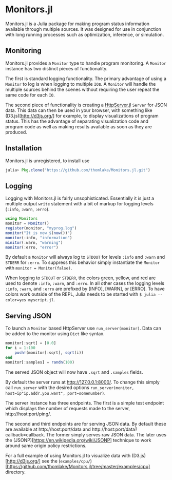 # Monitors.jl
Monitors.jl is a Julia package for making program status information available through multiple sources.
It was designed for use in conjunction with long running processes such as optimization, inference, or simulation.

## Monitoring
Monitors.jl provides a `Monitor` type to handle program monitoring.
A `Monitor` instance has two distinct pieces of functionality.

The first is standard logging functionality. The primary advantage of
using a `Monitor` to log is when logging to multiple `IO`s. A `Monitor` will
handle the multiple sources behind the scenes without requiring the user
repeat the same code for each `IO`.

The second piece of functionality is creating a
[HttpServer.jl](https://github.com/JuliaWeb/HttpServer.jl) `Server` for JSON data.
This data can then be used in your browser, with something like (D3.js)[http://d3js.org/] for example,
to display visualizations of program status. This has the advantage of separating
visualization code and program code as well as making results available as soon as they
are produced.

## Installation
Monitors.jl is unregistered, to install use
```julia
julia> Pkg.clone("https://github.com/thomlake/Monitors.jl.git")
```

## Logging
Logging with Monitors.jl is fairly unsophisticated. Essentially it is just a multiple
output `write` statement with a bit of markup for logging levels (`:info`, `:warn`, `:erro`).

```julia
using Monitors
monitor = Monitor()
register(monitor, "myprog.log")
monitor("It is now $(now())")
monitor(:info, "information")
minitor(:warn, "warning")
monitor(:erro, "error")
```

By default a `Monitor` will always log to `STDOUT` for levels `:info` and `:warn` and `STDERR` for `:erro`.
To suppress this behavior simply instantiate the `Monitor` with `monitor = Monitor(false)`.

When logging to `STDOUT` or `STDERR`, the colors green, yellow, and red are used to denote `:info`, `:warn`, and `:erro`.
In all other cases the logging levels `:info`, `:warn`, and `:erro` are prefixed by [INFO], [WARN], or [ERRO].
To have colors work outside of the REPL, Julia needs to be started with `$ julia --color=yes myscript.jl`.

## Serving JSON
To launch a `Monitor` based HttpServer use `run_server(monitor)`.
Data can be added to the monitor using `Dict` like syntax.

```julia
monitor[:sqrt] = [0.0]
for i = 1:100
    push!(monitor[:sqrt], sqrt(i))
end
monitor[:samples] = randn(100)
```

The served JSON object will now have `.sqrt` and `.samples` fields.

By default the server runs at http://127.0.0.1:8000/. To change this simply call `run_server`
with the desired options `run_server(monitor, host=ip"ip.addr.you.want", port=somenumber)`.

The server instance has three endpoints. The first is a simple test endpoint which
displays the number of requests made to the server, http://host:port/ping/.

The second and third endpoints are for serving JSON data. By default these are available at
http://host:port/data and http://host:port/data?callback=callback. The former simply serves raw JSON
data. The later uses the (JSONP)[https://en.wikipedia.org/wiki/JSONP] technique to work around same origin
policy restrictions.

For a full example of using Monitors.jl to visualize data with (D3.js)[http://d3js.org/] see the
(`examples/cpu/`)[https://github.com/thomlake/Monitors.jl/tree/master/examples/cpu] directory.
